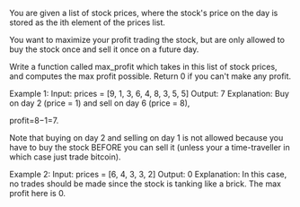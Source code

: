 You are given a list of stock prices, where the stock's price on the day is stored as the ith element of the prices list.

You want to maximize your profit trading the stock, but are only allowed to buy the stock once and sell it once on a future day.

Write a function called max_profit which takes in this list of stock prices, and computes the max profit possible. Return 0 if you can't make any profit.

Example 1:
Input: prices = [9, 1, 3, 6, 4, 8, 3, 5, 5] Output: 7 Explanation: Buy on day 2 (price = 1) and sell on day 6 (price = 8), 

profit=8−1=7.

Note that buying on day 2 and selling on day 1 is not allowed because you have to buy the stock BEFORE you can sell it (unless your a time-traveller in which case just trade bitcoin).

Example 2:
Input: prices = [6, 4, 3, 3, 2] Output: 0 Explanation: In this case, no trades should be made since the stock is tanking like a brick. The max profit here is 0.
